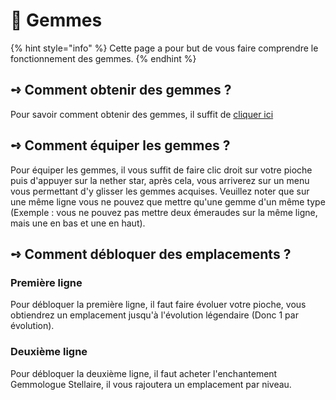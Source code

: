# 💍 Gemmes

{% hint style="info" %}
Cette page a pour but de vous faire comprendre le fonctionnement des gemmes.
{% endhint %}

## **➺** Comment obtenir des gemmes ?

Pour savoir comment obtenir des gemmes, il suffit de [cliquer ici](broken-reference)

## **➺** Comment équiper les gemmes ?

Pour équiper les gemmes, il vous suffit de faire clic droit sur votre pioche puis d'appuyer sur la nether star, après cela, vous arriverez sur un menu vous permettant d'y glisser les gemmes acquises. Veuillez noter que sur une même ligne vous ne pouvez que mettre qu'une gemme d'un même type (Exemple : vous ne pouvez pas mettre deux émeraudes sur la même ligne, mais une en bas et une en haut).

## **➺** Comment débloquer des emplacements ?

### Première ligne

Pour débloquer la première ligne, il faut faire évoluer votre pioche, vous obtiendrez un emplacement jusqu'à l'évolution légendaire (Donc 1 par évolution).

### Deuxième ligne

Pour débloquer la deuxième ligne, il faut acheter l'enchantement Gemmologue Stellaire, il vous rajoutera un emplacement par niveau.
